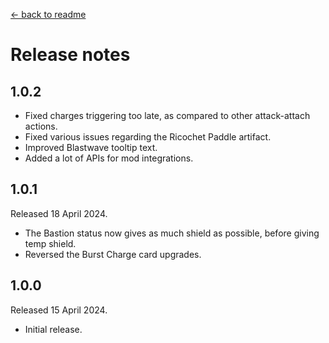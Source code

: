 [← back to readme](README.md)

# Release notes

## 1.0.2

* Fixed charges triggering too late, as compared to other attack-attach actions.
* Fixed various issues regarding the Ricochet Paddle artifact.
* Improved Blastwave tooltip text.
* Added a lot of APIs for mod integrations.

## 1.0.1
Released 18 April 2024.

* The Bastion status now gives as much shield as possible, before giving temp shield.
* Reversed the Burst Charge card upgrades.

## 1.0.0
Released 15 April 2024.

* Initial release.